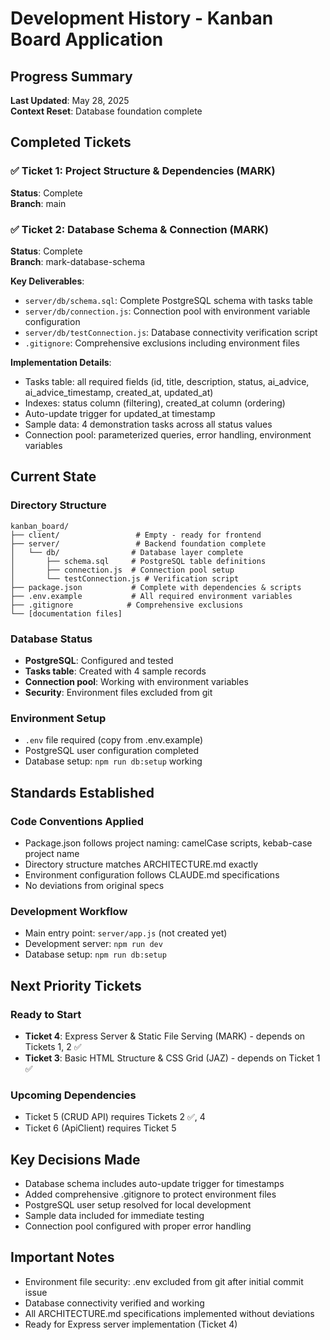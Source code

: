 # Development History - Kanban Board Application

## Progress Summary
**Last Updated**: May 28, 2025  
**Context Reset**: Database foundation complete

## Completed Tickets

### ✅ Ticket 1: Project Structure & Dependencies (MARK)
**Status**: Complete  
**Branch**: main

### ✅ Ticket 2: Database Schema & Connection (MARK)
**Status**: Complete  
**Branch**: mark-database-schema

**Key Deliverables**:
- `server/db/schema.sql`: Complete PostgreSQL schema with tasks table
- `server/db/connection.js`: Connection pool with environment variable configuration
- `server/db/testConnection.js`: Database connectivity verification script
- `.gitignore`: Comprehensive exclusions including environment files

**Implementation Details**:
- Tasks table: all required fields (id, title, description, status, ai_advice, ai_advice_timestamp, created_at, updated_at)
- Indexes: status column (filtering), created_at column (ordering)
- Auto-update trigger for updated_at timestamp
- Sample data: 4 demonstration tasks across all status values
- Connection pool: parameterized queries, error handling, environment variables

## Current State

### Directory Structure
```
kanban_board/
├── client/                 # Empty - ready for frontend
├── server/                 # Backend foundation complete
│   └── db/                # Database layer complete
│       ├── schema.sql     # PostgreSQL table definitions
│       ├── connection.js  # Connection pool setup
│       └── testConnection.js # Verification script
├── package.json           # Complete with dependencies & scripts
├── .env.example           # All required environment variables
├── .gitignore            # Comprehensive exclusions
└── [documentation files]
```

### Database Status
- **PostgreSQL**: Configured and tested
- **Tasks table**: Created with 4 sample records
- **Connection pool**: Working with environment variables
- **Security**: Environment files excluded from git

### Environment Setup
- `.env` file required (copy from .env.example)
- PostgreSQL user configuration completed
- Database setup: `npm run db:setup` working

## Standards Established

### Code Conventions Applied
- Package.json follows project naming: camelCase scripts, kebab-case project name
- Directory structure matches ARCHITECTURE.md exactly
- Environment configuration follows CLAUDE.md specifications
- No deviations from original specs

### Development Workflow
- Main entry point: `server/app.js` (not created yet)
- Development server: `npm run dev`
- Database setup: `npm run db:setup`

## Next Priority Tickets

### Ready to Start
- **Ticket 4**: Express Server & Static File Serving (MARK) - depends on Tickets 1, 2 ✅
- **Ticket 3**: Basic HTML Structure & CSS Grid (JAZ) - depends on Ticket 1 ✅

### Upcoming Dependencies
- Ticket 5 (CRUD API) requires Tickets 2 ✅, 4
- Ticket 6 (ApiClient) requires Ticket 5

## Key Decisions Made
- Database schema includes auto-update trigger for timestamps
- Added comprehensive .gitignore to protect environment files
- PostgreSQL user setup resolved for local development
- Sample data included for immediate testing
- Connection pool configured with proper error handling

## Important Notes
- Environment file security: .env excluded from git after initial commit issue
- Database connectivity verified and working
- All ARCHITECTURE.md specifications implemented without deviations
- Ready for Express server implementation (Ticket 4)